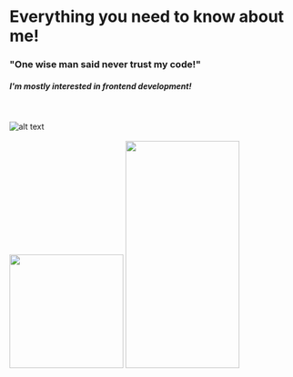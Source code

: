 # Everything you need to know about me!

<h3>"One wise man said never trust my code!"</h3> 
<h5>I'm mostly interested in frontend development!</h5>
</br>


![alt text](https://i-viaplay-com.akamaized.net/viaplay-prod/936/572/1472747571-2cdeb6b59fd6011b7a4813d4af6bd3519a995b1e.jpg?width=1600&height=900)
</br>
</br>
<img src="https://pluralsight2.imgix.net/paths/images/javascript-542e10ea6e.png" width="200" height="200" />
<img src="https://camo.githubusercontent.com/6433ae2acf0465f470f2ddb9b058d866ce2d4fc96b894954f882c2075f22981f/68747470733a2f2f696d6167652e6962622e636f2f695748724b6e2f72656163745f6e61746976655f7461696c77696e642e706e67" width="200" height="400" />
</br>
